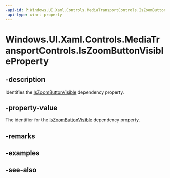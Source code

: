 ```yaml
---
-api-id: P:Windows.UI.Xaml.Controls.MediaTransportControls.IsZoomButtonVisibleProperty
-api-type: winrt property
---
```


<!-- Property syntax
public Windows.UI.Xaml.DependencyProperty IsZoomButtonVisibleProperty { get; }
-->

# Windows.UI.Xaml.Controls.MediaTransportControls.IsZoomButtonVisibleProperty

## -description
Identifies the [IsZoomButtonVisible](mediatransportcontrols_iszoombuttonvisible.md) dependency property.


## -property-value
The identifier for the [IsZoomButtonVisible](mediatransportcontrols_iszoombuttonvisible.md) dependency property.

## -remarks

## -examples

## -see-also
